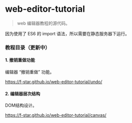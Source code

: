 # web-editor-tutorial

> web 编辑器教程的源代码。

因为使用了 ES6 的 import 语法，所以需要在静态服务器下运行。

### 教程目录（更新中）

#### 1. 撤销重做功能

编辑器 “撤销重做” 功能。

https://f-star.github.io/web-editor-tutorial/undo/

#### 2. 编辑器层次结构

DOM结构设计。

https://f-star.github.io/web-editor-tutorial/canvas/